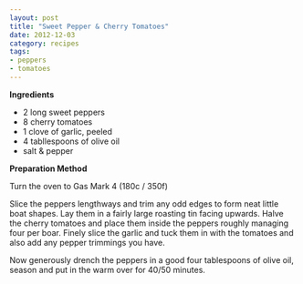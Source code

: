 ```yaml
---
layout: post
title: "Sweet Pepper & Cherry Tomatoes"
date: 2012-12-03
category: recipes
tags:
- peppers
- tomatoes
---
```


<b>Ingredients</b>

* 2 long sweet peppers
* 8 cherry tomatoes
* 1 clove of garlic, peeled
* 4 tabllespoons of olive oil
* salt &amp; pepper

<b>Preparation Method</b>
<p>Turn the oven to Gas Mark 4 (180c / 350f)</p>
<p>Slice the peppers lengthways and trim any odd edges to form neat
little boat shapes.  Lay them in a fairly large roasting tin facing
upwards. Halve the cherry tomatoes and place them inside the peppers
roughly managing four per boar.  Finely slice the garlic and tuck them
in with the tomatoes and also add any pepper trimmings you have.</p>
<p>Now generously drench the peppers in a good four tablespoons of olive
oil, season and put in the warm over for 40/50 minutes.</p>




